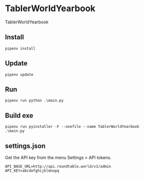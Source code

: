 # TablerWorldYearbook

TablerWorldYearbook

## Install

    pipenv install

## Update

    pipenv update

## Run

    pipenv run python .\main.py

## Build exe

    pipenv run pyinstaller -F --onefile --name TablerWorldYearbook .\main.py

## settings.json

Get the API key from the menu Settings > API tokens.

    API_BASE_URL=http://api.roundtable.world/v1/admin
    API_KEY=abcdefghijklmnopq
